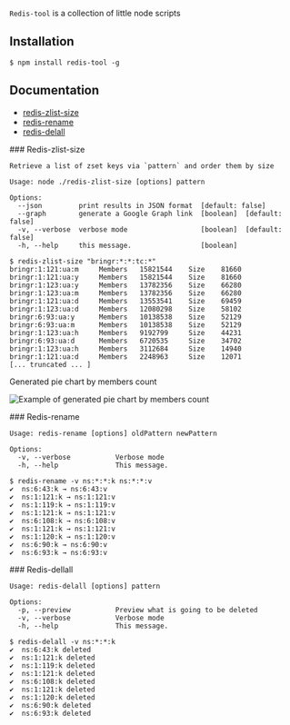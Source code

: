 `Redis-tool` is a collection of little node scripts

## Installation

    $ npm install redis-tool -g

## Documentation

* [redis-zlist-size](#zlist-size)
* [redis-rename](#rename)
* [redis-delall](#delall)

<a name="zlist-size" />
### Redis-zlist-size

```
Retrieve a list of zset keys via `pattern` and order them by size

Usage: node ./redis-zlist-size [options] pattern

Options:
  --json         print results in JSON format  [default: false]
  --graph        generate a Google Graph link  [boolean]  [default: false]
  -v, --verbose  verbose mode                  [boolean]  [default: false]
  -h, --help     this message.                 [boolean]
```

```shell
$ redis-zlist-size "bringr:*:*:tc:*"
bringr:1:121:ua:m     Members   15821544    Size    81660
bringr:1:121:ua:y     Members   15821544    Size    81660
bringr:1:123:ua:y     Members   13782356    Size    66280
bringr:1:123:ua:m     Members   13782356    Size    66280
bringr:1:121:ua:d     Members   13553541    Size    69459
bringr:1:123:ua:d     Members   12080298    Size    58102
bringr:6:93:ua:y      Members   10138538    Size    52129
bringr:6:93:ua:m      Members   10138538    Size    52129
bringr:1:123:ua:h     Members   9192799     Size    44231
bringr:6:93:ua:d      Members   6720535     Size    34702
bringr:1:123:ua:h     Members   3112684     Size    14940
bringr:1:121:ua:d     Members   2248963     Size    12071
[... truncated ... ]
```

Generated pie chart by members count

![Example of generated pie chart by members count](/fgribreau/redis-tool/raw/master/docs/redis-zlist-size-c1.png)

<a name="rename" />
### Redis-rename

```
Usage: redis-rename [options] oldPattern newPattern

Options:
  -v, --verbose           Verbose mode
  -h, --help              This message.
```

```shell
$ redis-rename -v ns:*:*:k ns:*:*:v
✔  ns:6:43:k → ns:6:43:v
✔  ns:1:121:k → ns:1:121:v
✔  ns:1:119:k → ns:1:119:v
✔  ns:1:121:k → ns:1:121:v
✔  ns:6:108:k → ns:6:108:v
✔  ns:1:121:k → ns:1:121:v
✔  ns:1:120:k → ns:1:120:v
✔  ns:6:90:k → ns:6:90:v
✔  ns:6:93:k → ns:6:93:v
```

<a name="delall" />
### Redis-dellall

```
Usage: redis-delall [options] pattern

Options:
  -p, --preview           Preview what is going to be deleted
  -v, --verbose           Verbose mode
  -h, --help              This message.
```

```shell
$ redis-delall -v ns:*:*:k
✔  ns:6:43:k deleted
✔  ns:1:121:k deleted
✔  ns:1:119:k deleted
✔  ns:1:121:k deleted
✔  ns:6:108:k deleted
✔  ns:1:121:k deleted
✔  ns:1:120:k deleted
✔  ns:6:90:k deleted
✔  ns:6:93:k deleted
```

